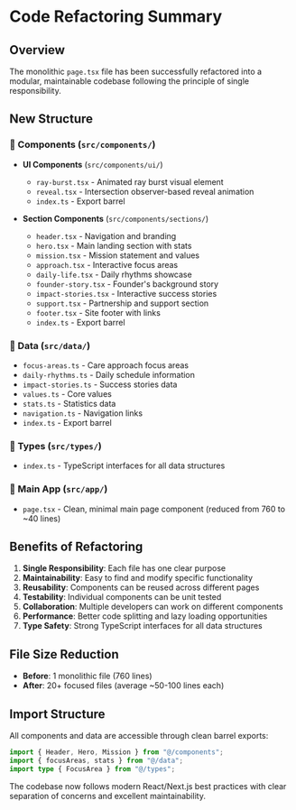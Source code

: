 # Code Refactoring Summary

## Overview
The monolithic `page.tsx` file has been successfully refactored into a modular, maintainable codebase following the principle of single responsibility.

## New Structure

### 📁 Components (`src/components/`)
- **UI Components** (`src/components/ui/`)
  - `ray-burst.tsx` - Animated ray burst visual element
  - `reveal.tsx` - Intersection observer-based reveal animation
  - `index.ts` - Export barrel

- **Section Components** (`src/components/sections/`)
  - `header.tsx` - Navigation and branding
  - `hero.tsx` - Main landing section with stats
  - `mission.tsx` - Mission statement and values
  - `approach.tsx` - Interactive focus areas
  - `daily-life.tsx` - Daily rhythms showcase
  - `founder-story.tsx` - Founder's background story
  - `impact-stories.tsx` - Interactive success stories
  - `support.tsx` - Partnership and support section
  - `footer.tsx` - Site footer with links
  - `index.ts` - Export barrel

### 📁 Data (`src/data/`)
- `focus-areas.ts` - Care approach focus areas
- `daily-rhythms.ts` - Daily schedule information
- `impact-stories.ts` - Success stories data
- `values.ts` - Core values
- `stats.ts` - Statistics data
- `navigation.ts` - Navigation links
- `index.ts` - Export barrel

### 📁 Types (`src/types/`)
- `index.ts` - TypeScript interfaces for all data structures

### 📁 Main App (`src/app/`)
- `page.tsx` - Clean, minimal main page component (reduced from 760 to ~40 lines)

## Benefits of Refactoring

1. **Single Responsibility**: Each file has one clear purpose
2. **Maintainability**: Easy to find and modify specific functionality
3. **Reusability**: Components can be reused across different pages
4. **Testability**: Individual components can be unit tested
5. **Collaboration**: Multiple developers can work on different components
6. **Performance**: Better code splitting and lazy loading opportunities
7. **Type Safety**: Strong TypeScript interfaces for all data structures

## File Size Reduction
- **Before**: 1 monolithic file (760 lines)
- **After**: 20+ focused files (average ~50-100 lines each)

## Import Structure
All components and data are accessible through clean barrel exports:
```typescript
import { Header, Hero, Mission } from "@/components";
import { focusAreas, stats } from "@/data";
import type { FocusArea } from "@/types";
```

The codebase now follows modern React/Next.js best practices with clear separation of concerns and excellent maintainability.

